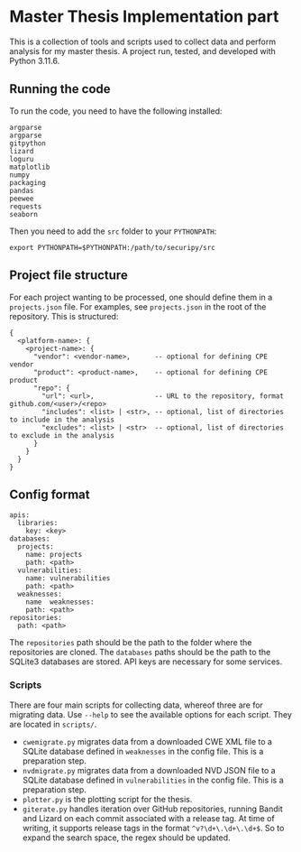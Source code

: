 # Master Thesis Implementation part

This is a collection of tools and scripts used to collect data and perform analysis for my master thesis.
A project run, tested, and developed with Python 3.11.6.

## Running the code

To run the code, you need to have the following installed:
```
argparse
argparse
gitpython
lizard
loguru
matplotlib
numpy
packaging
pandas
peewee
requests
seaborn
```

Then you need to add the `src` folder to your `PYTHONPATH`:
```
export PYTHONPATH=$PYTHONPATH:/path/to/securipy/src
```

## Project file structure

For each project wanting to be processed, one should define them in a `projects.json` file.
For examples, see `projects.json` in the root of the repository.
This is structured:

```
{
  <platform-name>: {
    <project-name>: {
      "vendor": <vendor-name>,      -- optional for defining CPE vendor
      "product": <product-name>,    -- optional for defining CPE product
      "repo": {
        "url": <url>,               -- URL to the repository, format github.com/<user>/<repo>
        "includes": <list> | <str>, -- optional, list of directories to include in the analysis
        "excludes": <list> | <str>  -- optional, list of directories to exclude in the analysis
      }
    }
  }
}

```

## Config format

```
apis:
  libraries:
    key: <key>
databases:
  projects:
    name: projects
    path: <path>
  vulnerabilities:
    name: vulnerabilities
    path: <path>
  weaknesses:
    name  weaknesses:
    path: <path>
repositories:
  path: <path>
```

The `repositories` path should be the path to the folder where the repositories are cloned.
The `databases` paths should be the path to the SQLite3 databases are stored.
API keys are necessary for some services.

### Scripts

There are four main scripts for collecting data, whereof three are for migrating data.
Use `--help` to see the available options for each script.
They are located in `scripts/`.

- `cwemigrate.py` migrates data from a downloaded CWE XML file to a SQLite database defined in `weaknesses` in the config file.
  This is a preparation step.
- `nvdmigrate.py` migrates data from a downloaded NVD JSON file to a SQLite database defined in `vulnerabilities` in the config file.
  This is a preparation step.
- `plotter.py` is the plotting script for the thesis.
- `giterate.py` handles iteration over GitHub repositories, running Bandit and Lizard on each commit associated with a release tag.
  At time of writing, it supports release tags in the format `^v?\d+\.\d+\.\d+$`. So to expand the search space, the regex should be updated.
